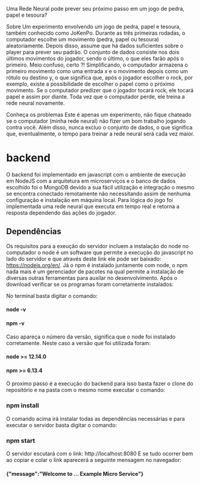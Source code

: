 Uma Rede Neural pode prever seu próximo passo em um jogo de pedra, papel e tesoura?

Sobre
Um experimento envolvendo um jogo de pedra, papel e tesoura, também conhecido como JoKenPo. Durante as três primeiras rodadas, o computador escolhe um movimento (pedra, papel ou tesoura) aleatoriamente. Depois disso, assume que há dados suficientes sobre o player para prever seu padrão. O conjunto de dados consiste nos dois últimos movimentos do jogador, sendo o último, o que eles farão após o primeiro. Meio confuso, certo ?! Simplificando, o computador armazena o primeiro movimento como uma entrada x e o movimento depois como um rótulo ou destino y, o que significa que, após o jogador escolher o rock, por exemplo, existe a possibilidade de escolher o papel como o próximo movimento. Se o computador predizer que o jogador tocará rock, ele tocará papel e assim por diante. Toda vez que o computador perde, ele treina a rede neural novamente.

Conheça os problemas
Este é apenas um experimento, não fique chateado se o computador (minha rede neural) não fizer um bom trabalho jogando contra você. Além disso, nunca excluo o conjunto de dados, o que significa que, eventualmente, o tempo para treinar a rede neural será cada vez maior.

# backend 

O backend foi implementado em javascript com o ambiente de execução em NodeJS com a arquitetura em microserviços e o banco de dados escolhido foi o MongoDB devido a sua fácil utilização e integração o mesmo se encontra conectado remotamente não necessitando assim de nenhuma configuração e instalação em máquina local. Para lógica do jogo foi implementada uma rede neural que executa em tempo real e retorna a resposta dependendo das ações do jogador.

## Dependências

Os requisitos para a exeução do servidor incluem a instalação do node no computador o node é um software que permite a execução do javascript no lado do servidor e que através deste link ele pode ser baixado: https://nodejs.org/en/. Já o npm é instalado juntamente com node, o npm nada mais é um gerenciador de pacotes na qual permite a instalação de diversas outras ferramentas para auxilar no desenvolvimento.
Após o download verificar se os programas foram corretamente instalados:

No terminal basta digitar o comando:

#### node -v 

#### npm -v

Caso apareça o número da versão, significa que o node foi instalado corretamente. Neste caso a versão que foi utilizada foram:

#### node >= 12.14.0
#### npm >= 6.13.4

O proximo passo é a execução do backend para isso basta fazer o clone do repositório e na pasta com o mesmo nome executar o comando:

### npm install 

O comando acima irá instalar todas as dependências necessárias e para executar o servidor basta digitar o comando:

### npm start

O servidor escutará com o link: http://localhost:8080
E se tudo ocorrer bem ao copiar e colar o link aparecerá a seguinte mensagem no navegador: 
#### {"message":"Welcome to ... Example Micro Service"} 
